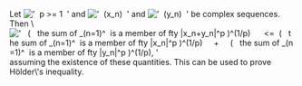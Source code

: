 Let !['  p \>= 1  '](../dictionary/equation_images/20206.2..png) and
!['  (x\_n)  '](../dictionary/equation_images/20206.3..png) and
!['  (y\_n)  '](../dictionary/equation_images/20206.4..png) be complex
sequences. Then \\
!['   (   the sum of \_(n=1)\^  is a member of fty |x\_n+y\_n|\^p )\^(1/p)      \<=  (   the sum of \_(n=1)\^  is a member of fty |x\_n|\^p )\^(1/p)     +     (   the sum of \_(n=1)\^  is a member of fty |y\_n|\^p )\^(1/p), '](../dictionary/equation_images/20206.1..png)
assuming the existence of these quantities. This can be used to prove
Hölder\\'s inequality.

